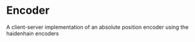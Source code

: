 # Encoder
A client-server implementation of an absolute position encoder using the haidenhain encoders
